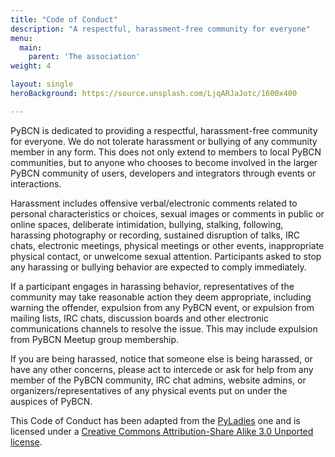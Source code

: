 ```yaml
---
title: "Code of Conduct"
description: "A respectful, harassment-free community for everyone"
menu:
  main:
    parent: 'The association'
weight: 4

layout: single
heroBackground: https://source.unsplash.com/LjqARJaJotc/1600x400

---
```

PyBCN is dedicated to providing a respectful, harassment-free community for
everyone. We do not tolerate harassment or bullying of any community member in
any form. This does not only extend to members to local PyBCN communities,
but to anyone who chooses to become involved in the larger PyBCN community of
users, developers and integrators through events or interactions.

Harassment includes offensive verbal/electronic comments related to personal
characteristics or choices, sexual images or comments in public or online
spaces, deliberate intimidation, bullying, stalking, following, harassing
photography or recording, sustained disruption of talks, IRC chats, electronic
meetings, physical meetings or other events, inappropriate physical contact, or
unwelcome sexual attention. Participants asked to stop any harassing or
bullying behavior are expected to comply immediately.

If a participant engages in harassing behavior, representatives of the
community may take reasonable action they deem appropriate, including warning
the offender, expulsion from any PyBCN event, or expulsion from mailing
lists, IRC chats, discussion boards and other electronic communications
channels to resolve the issue. This may include expulsion from PyBCN Meetup
group membership.

If you are being harassed, notice that someone else is being harassed, or have
any other concerns, please act to intercede or ask for help from any member of
the PyBCN community, IRC chat admins, website admins, or
organizers/representatives of any physical events put on under the auspices of
PyBCN.

This Code of Conduct has been adapted from the
<a href="https://www.pyladies.com/CodeOfConduct/" target="_blank">PyLadies</a> one and is licensed under a
<a href="https://creativecommons.org/licenses/by-sa/3.0/" target="_blank">Creative Commons Attribution-Share Alike 3.0 Unported
license</a>.
